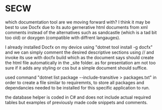# SECW
which documentation tool are we moving forward with? I think it may be best to use Docfx due to its auto gernerative html documents from xml comments instead of the alternatives such as sandcastle (which is a tad bit too old) or doxygen (compatible with diffrent langauges).

I already installed Docfx on my device using "dotnet tool install -g docfx"
and we can simply comment the desired descriptive sections using // and invoke its use with docfx build which as the document says should create the html file automatically in the _site folder. as for presentation am not too sure if it adds any styling or css but a simple document should suffice.

used command "dotnet list package --include-transitive > packages.txt"
in order to create a file similar to requiremnts, to store all packages and dependancies needed to be installed for this specific application to run.

the database helper is coded in C# and does not include actual required tables but examples of previously made code snippets and comments.
